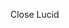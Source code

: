 <!-- 
INSTRUCTIONS

Thank you for contributing to new grad positions! Please follow this format when submitting a PR:
* Title should be capitalized i.e. ("Add Microsoft" not "add Microsoft")
* Do not end the subject line with a period
* Use the imperative mood ("Add Microsoft" not "Adds Microsoft")
* When adding position use "Add" ("Add Microsoft")
* When removing a position use ("Close Microsoft") and mark that position with a strikethrough
-->
Close Lucid
